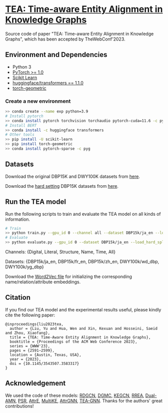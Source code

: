 # [TEA: Time-aware Entity Alignment in Knowledge Graphs](https://dl.acm.org/doi/10.1145/3543507.3583317)
Source code of paper "TEA: Time-aware Entity Alignment in Knowledge Graphs", which has been accepted by TheWebConf'2023.

## Environment and Dependencies
* Python 3
* [PyTorch >= 1.0](https://pytorch.org/get-started/locally/)
* [Scikit Learn](https://scikit-learn.org/stable/)
* [huggingface/transformers == 1.1.0](https://github.com/huggingface/transformers)
* [torch-geometric](https://github.com/pyg-team/pytorch_geometric)

### Create a new environment
```bash
>> conda create --name exp python=3.9
# Install pytorch
>> conda install pytorch torchvision torchaudio pytorch-cuda=11.6 -c pytorch -c nvidia
# Install BERT
>> conda install -c huggingface transformers
# Other tools
>> pip install -U scikit-learn
>> pip install torch-geometric
>> conda install pytorch-sparse -c pyg
```

## Datasets
Download the original DBP15K and DWY100K datasets from [here](https://1drv.ms/u/s!AuQRz5abAH5T2jDOmiMlkqFP8s0Z?e=V6wNWS).

Download the [hard setting](https://aclanthology.org/2020.emnlp-main.515/) DBP15K datasets from [here](https://1drv.ms/u/s!AuQRz5abAH5T3EWhCpZrw24jTOrm?e=ufjzfW).

## Run the TEA model
Run the following scripts to train and evaluate the TEA model on all kinds of information.
```bash
# Train
>> python train.py --gpu_id 0 --channel all --dataset DBP15k/ja_en --load_hard_split 
# Evaluate
>> python evaluate.py --gpu_id 0 --dataset DBP15k/ja_en --load_hard_split 
```
Channels: {Digital, Literal, Structure, Name, Time, All}

Datasets: {DBP15k/ja_en, DBP15k/fr_en, DBP15k/zh_en, DWY100k/wd_dbp, DWY100k/yg_dbp}

Download the [Word2Vec file](https://dl.fbaipublicfiles.com/fasttext/vectors-english/wiki-news-300d-1M.vec.zip) for initializing the corresponding name/relation/attribute embeddings.

## Citation
If you find our TEA model and the experimental results useful, please kindly cite the following paper:
```
@inproceedings{liu2023tea,
  author = {Liu, Yu and Hua, Wen and Xin, Kexuan and Hosseini, Saeid and Zhou, Xiaofang},
  title = {TEA: Time-Aware Entity Alignment in Knowledge Graphs},
  booktitle = {Proceedings of the ACM Web Conference 2023},
  series = {WWW'23},
  pages = {2591–2599},
  location = {Austin, Texas, USA},
  year = {2023},
  doi = {10.1145/3543507.3583317}
}
```

## Acknowledgement
We used the code of these models: [RDGCN](https://github.com/StephanieWyt/RDGCN), [DGMC](https://github.com/rusty1s/deep-graph-matching-consensus), [KEGCN](https://github.com/PlusRoss/KE-GCN), [RREA](https://github.com/MaoXinn/RREA), [Dual-AMN](https://github.com/MaoXinn/Dual-AMN), [PSR](https://github.com/MaoXinn/PSR), [AttrE](https://bitbucket.org/bayudt/kba/src/master/), [MultiKE](https://github.com/nju-websoft/MultiKE), [AttrGNN](https://github.com/thunlp/explore-and-evaluate), [TEA-GNN](https://github.com/soledad921/TEA-GNN). Thanks for the authors' great contributions!
